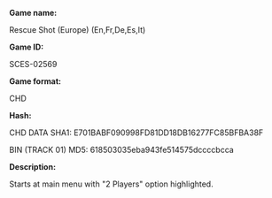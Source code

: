 **Game name:**

Rescue Shot (Europe) (En,Fr,De,Es,It)

**Game ID:**

SCES-02569

**Game format:**

CHD

**Hash:**

CHD DATA SHA1: E701BABF090998FD81DD18DB16277FC85BFBA38F

BIN (TRACK 01) MD5: 618503035eba943fe514575dccccbcca

**Description:**

Starts at main menu with "2 Players" option highlighted.